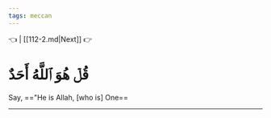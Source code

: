 ```yaml
---
tags: meccan
---
```


👈  | [[112-2.md|Next]] 👉

# قُلۡ هُوَ ٱللَّهُ أَحَدٌ

Say, =="He is Allah, [who is] One==

---

